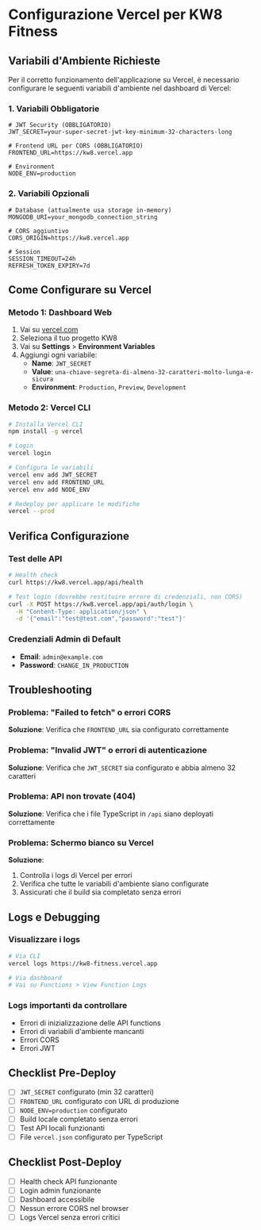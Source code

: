 # Configurazione Vercel per KW8 Fitness

## Variabili d'Ambiente Richieste

Per il corretto funzionamento dell'applicazione su Vercel, è necessario configurare le seguenti variabili d'ambiente nel dashboard di Vercel:

### 1. Variabili Obbligatorie

```env
# JWT Security (OBBLIGATORIO)
JWT_SECRET=your-super-secret-jwt-key-minimum-32-characters-long

# Frontend URL per CORS (OBBLIGATORIO)
FRONTEND_URL=https://kw8.vercel.app

# Environment
NODE_ENV=production
```

### 2. Variabili Opzionali

```env
# Database (attualmente usa storage in-memory)
MONGODB_URI=your_mongodb_connection_string

# CORS aggiuntivo
CORS_ORIGIN=https://kw8.vercel.app

# Session
SESSION_TIMEOUT=24h
REFRESH_TOKEN_EXPIRY=7d
```

## Come Configurare su Vercel

### Metodo 1: Dashboard Web
1. Vai su [vercel.com](https://vercel.com)
2. Seleziona il tuo progetto KW8
3. Vai su **Settings** > **Environment Variables**
4. Aggiungi ogni variabile:
   - **Name**: `JWT_SECRET`
   - **Value**: `una-chiave-segreta-di-almeno-32-caratteri-molto-lunga-e-sicura`
   - **Environment**: `Production`, `Preview`, `Development`

### Metodo 2: Vercel CLI
```bash
# Installa Vercel CLI
npm install -g vercel

# Login
vercel login

# Configura le variabili
vercel env add JWT_SECRET
vercel env add FRONTEND_URL
vercel env add NODE_ENV

# Redeploy per applicare le modifiche
vercel --prod
```

## Verifica Configurazione

### Test delle API
```bash
# Health check
curl https://kw8.vercel.app/api/health

# Test login (dovrebbe restituire errore di credenziali, non CORS)
curl -X POST https://kw8.vercel.app/api/auth/login \
  -H "Content-Type: application/json" \
  -d '{"email":"test@test.com","password":"test"}'
```

### Credenziali Admin di Default
- **Email**: `admin@example.com`
- **Password**: `CHANGE_IN_PRODUCTION`

## Troubleshooting

### Problema: "Failed to fetch" o errori CORS
**Soluzione**: Verifica che `FRONTEND_URL` sia configurato correttamente

### Problema: "Invalid JWT" o errori di autenticazione
**Soluzione**: Verifica che `JWT_SECRET` sia configurato e abbia almeno 32 caratteri

### Problema: API non trovate (404)
**Soluzione**: Verifica che i file TypeScript in `/api` siano deployati correttamente

### Problema: Schermo bianco su Vercel
**Soluzione**: 
1. Controlla i logs di Vercel per errori
2. Verifica che tutte le variabili d'ambiente siano configurate
3. Assicurati che il build sia completato senza errori

## Logs e Debugging

### Visualizzare i logs
```bash
# Via CLI
vercel logs https://kw8-fitness.vercel.app

# Via dashboard
# Vai su Functions > View Function Logs
```

### Logs importanti da controllare
- Errori di inizializzazione delle API functions
- Errori di variabili d'ambiente mancanti
- Errori CORS
- Errori JWT

## Checklist Pre-Deploy

- [ ] `JWT_SECRET` configurato (min 32 caratteri)
- [ ] `FRONTEND_URL` configurato con URL di produzione
- [ ] `NODE_ENV=production` configurato
- [ ] Build locale completato senza errori
- [ ] Test API locali funzionanti
- [ ] File `vercel.json` configurato per TypeScript

## Checklist Post-Deploy

- [ ] Health check API funzionante
- [ ] Login admin funzionante
- [ ] Dashboard accessibile
- [ ] Nessun errore CORS nel browser
- [ ] Logs Vercel senza errori critici